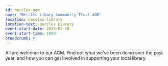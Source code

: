 ```yaml
---
id: beccles-agm
name: "Beccles Libary Community Trust AGM"
location: beccles-library
location-text: Beccles Library
event-start-date: 2018-02-20
event-start-time: 1600
breadcrumb: y
---
```


All are welcome to our AGM. Find out what we've been doing over the past year, and how you can get involved in supporting your local library.
